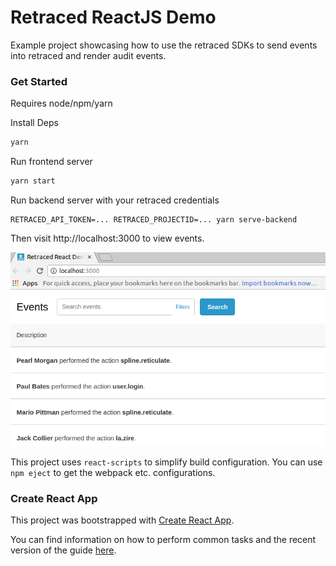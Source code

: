 # Retraced ReactJS Demo

Example project showcasing how to use the retraced SDKs to send events into retraced and render audit events.

### Get Started

Requires node/npm/yarn

Install Deps

```sh
yarn
```

Run frontend server

```sh
yarn start
```

Run backend server with your retraced credentials

```
RETRACED_API_TOKEN=... RETRACED_PROJECTID=... yarn serve-backend
```

Then visit http://localhost:3000 to view events.


![example](./viewer.png)



This project uses `react-scripts` to simplify build configuration. You can use `npm eject` to get the webpack etc. configurations.

### Create React App

This project was bootstrapped with [Create React App](https://github.com/facebookincubator/create-react-app).

You can find information on how to perform common tasks and the recent version of the guide [here](https://github.com/facebookincubator/create-react-app/blob/master/packages/react-scripts/template/README.md).

